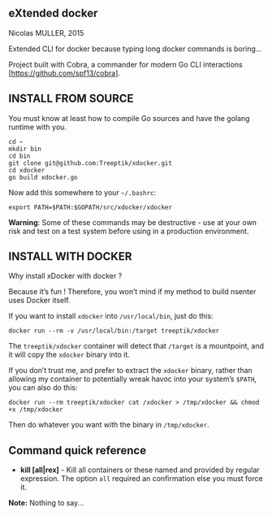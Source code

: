 ## eXtended docker

Nicolas MULLER, 2015

Extended CLI for docker because typing long docker commands is boring...

Project built with Cobra, a commander for modern Go CLI interactions [https://github.com/spf13/cobra].

## INSTALL FROM SOURCE

You must know at least how to compile Go sources and have the golang runtime with you.
```
cd ~
mkdir bin
cd bin
git clone git@github.com:Treeptik/xdocker.git
cd xdocker
go build xdocker.go
```
Now add this somewhere to your ``~/.bashrc``:

```
export PATH=$PATH:$GOPATH/src/xdocker/xdocker
```

**Warning**: Some of these commands may be destructive - use at your own risk
and test on a test system before using in a production environment.

## INSTALL WITH DOCKER

Why install xDocker with docker ?

Because it’s fun ! Therefore, you won’t mind if my method to build nsenter uses Docker itself.

If you want to install `xdocker` into `/usr/local/bin`, just do this:

    docker run --rm -v /usr/local/bin:/target treeptik/xdocker

The `treeptik/xdocker` container will detect that `/target` is a
mountpoint, and it will copy the `xdocker` binary into it.

If you don’t trust me, and prefer to extract the `xdocker` binary,
rather than allowing my container to potentially wreak havoc into
your system’s `$PATH`, you can also do this:

    docker run --rm treeptik/xdocker cat /xdocker > /tmp/xdocker && chmod +x /tmp/xdocker

Then do whatever you want with the binary in `/tmp/xdocker`.

## Command quick reference

* **kill [all|rex]** - Kill all containers or these named and provided by regular expression.
  The option ``all`` required an confirmation else you must force it.

**Note:** Nothing to say...
